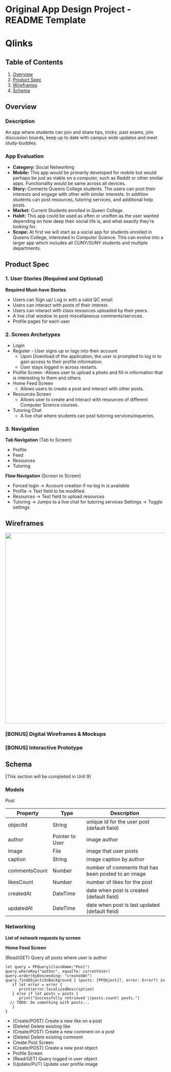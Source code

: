 Original App Design Project - README Template
===

# Qlinks

## Table of Contents
1. [Overview](#Overview)
1. [Product Spec](#Product-Spec)
1. [Wireframes](#Wireframes)
2. [Schema](#Schema)

## Overview
### Description
An app where students can join and share tips, tricks, past exams, join discussion boards, keep up to date with campus wide updates and meet study-buddies.

### App Evaluation
- **Category:** Social Networking 
- **Mobile:** This app would be primarily developed for mobile but would perhaps be just as viable on a computer, such as Reddit or other similar apps. Functionality would be same across all devices.
- **Story:** Connects Queens College students. The users can post their interests and engage with other with similar interests. In addition students can post resources, tutoring services, and additional help posts.
- **Market:** Current Students enrolled in Queen College. 
- **Habit:** This app could be used as often or unoften as the user wanted depending on how deep their social life is, and what exactly they’re looking for.
- **Scope:** At first we will start as a social app for students enrolled in Queens College, interested in Computer Science. This can evolve into a larger app which includes all CUNY/SUNY students and multiple departments.  

## Product Spec

### 1. User Stories (Required and Optional)
**Required Must-have Stories**
- Users can Sign up/ Log in with a valid QC email.
- Users can interact with posts of their interest.
- Users can interact with class resources uploaded by their peers.
- A live chat window to post miscellaneous comments/services.
- Profile pages for each user


### 2. Screen Archetypes
- Login
- Register - User signs up or logs into their account
  - Upon Download of the application, the user is prompted to log in to gain access to their profile information.
  - User stays logged in across restarts. 
- Profile Screen
  -Allows user to upload a photo and fill in information that is interesting to them and others
- Home Feed Screen
  - Allows users to create a post and interact with other posts. 
- Resources Screen 
  - Allows user to create and interact with resources of different Computer Science courses.
- Tutoring Chat
  - A live chat where students can post tutoring services/inqueries.

### 3. Navigation

**Tab Navigation** (Tab to Screen)

* Profile
* Feed
* Resources
* Tutoring

**Flow Navigation** (Screen to Screen)

* Forced login -> Account creation if no log in is available
* Profile -> Text field to be modified.
* Resources -> Text field to upload resources
* Tutoring -> Jumps to a live chat for tutoring services
Settings -> Toggle settings

## Wireframes

<img src="https://imgur.com/G7uuzMR" width=600>




### [BONUS] Digital Wireframes & Mockups

### [BONUS] Interactive Prototype

## Schema 
[This section will be completed in Unit 9]
### Models

Post

|Property       |Type               |Description
|---------      |---------          |---------
|objectId       |String             |unique id for the user post (default field)
|author         |Pointer to User    |image author
|image          |File               |image that user posts
|caption        |String             |image caption by author
|commentsCount  |Number             |number of comments that has been posted to an image
|likesCount     |Number             |number of likes for the post
|createdAt      |DateTime           |date when post is created (default field)
|updatedAt      |DateTime           |date when post is last updated (default field)

### Networking

**List of network requests by screen**

**Home Feed Screen**

(Read/GET) Query all posts where user is author
```
let query = PFQuery(className:"Post")
query.whereKey("author", equalTo: currentUser)
query.order(byDescending: "createdAt")
query.findObjectsInBackground { (posts: [PFObject]?, error: Error?) in
   if let error = error { 
      print(error.localizedDescription)
   } else if let posts = posts {
      print("Successfully retrieved \(posts.count) posts.")
  // TODO: Do something with posts...
   }
}
```
-  (Create/POST) Create a new like on a post
-  (Delete) Delete existing like
-  (Create/POST) Create a new comment on a post
-  (Delete) Delete existing comment
- Create Post Screen
- (Create/POST) Create a new post object
- Profile Screen
- (Read/GET) Query logged in user object
- (Update/PUT) Update user profile image
